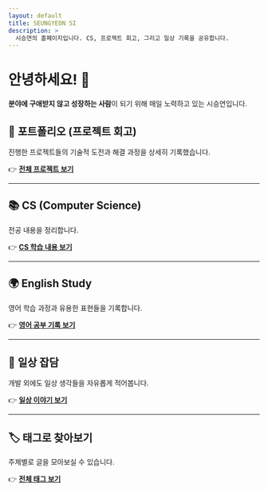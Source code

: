 ```yaml
---
layout: default
title: SEUNGYEON SI
description: >
  시승연의 홈페이지입니다. CS, 프로젝트 회고, 그리고 일상 기록을 공유합니다.
---
```


# 안녕하세요! 👋

**분야에 구애받지 않고 성장하는 사람**이 되기 위해 매일 노력하고 있는 시승연입니다.

## 🚀 포트폴리오 (프로젝트 회고)

진행한 프로젝트들의 기술적 도전과 해결 과정을 상세히 기록했습니다.

👉 **[전체 프로젝트 보기](/projects/)**

---

## 📚 CS (Computer Science)

전공 내용을 정리합니다.

👉 **[CS 학습 내용 보기](/cs/)**

---

## 🌍 English Study

영어 학습 과정과 유용한 표현들을 기록합니다.

👉 **[영어 공부 기록 보기](/english/)**

---

## 💬 일상 잡담

개발 외에도 일상 생각들을 자유롭게 적어봅니다.

👉 **[일상 이야기 보기](/etc/)**

---

## 🏷️ 태그로 찾아보기

주제별로 글을 모아보실 수 있습니다.

👉 **[전체 태그 보기](/tags/)**
